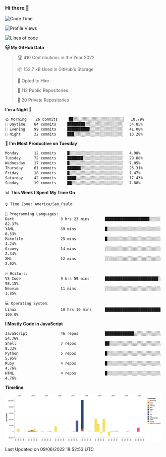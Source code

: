 ### Hi there 👋

<!--START_SECTION:waka-->
![Code Time](http://img.shields.io/badge/Code%20Time-0%20secs-blue)

![Profile Views](http://img.shields.io/badge/Profile%20Views-0-blue)

![Lines of code](https://img.shields.io/badge/From%20Hello%20World%20I%27ve%20Written-303%20Thousand%20lines%20of%20code-blue)

**🐱 My GitHub Data** 

> 🏆 410 Contributions in the Year 2022
 > 
> 📦 152.7 kB Used in GitHub's Storage 
 > 
> 💼 Opted to Hire
 > 
> 📜 112 Public Repositories 
 > 
> 🔑 20 Private Repositories  
 > 
**I'm a Night 🦉** 

```text
🌞 Morning    26 commits     ██░░░░░░░░░░░░░░░░░░░░░░░   10.79% 
🌆 Daytime    84 commits     ████████░░░░░░░░░░░░░░░░░   34.85% 
🌃 Evening    99 commits     ██████████░░░░░░░░░░░░░░░   41.08% 
🌙 Night      32 commits     ███░░░░░░░░░░░░░░░░░░░░░░   13.28%

```
📅 **I'm Most Productive on Tuesday** 

```text
Monday       12 commits     █░░░░░░░░░░░░░░░░░░░░░░░░   4.98% 
Tuesday      72 commits     ███████░░░░░░░░░░░░░░░░░░   29.88% 
Wednesday    17 commits     █░░░░░░░░░░░░░░░░░░░░░░░░   7.05% 
Thursday     61 commits     ██████░░░░░░░░░░░░░░░░░░░   25.31% 
Friday       18 commits     █░░░░░░░░░░░░░░░░░░░░░░░░   7.47% 
Saturday     42 commits     ████░░░░░░░░░░░░░░░░░░░░░   17.43% 
Sunday       19 commits     ██░░░░░░░░░░░░░░░░░░░░░░░   7.88%

```


📊 **This Week I Spent My Time On** 

```text
⌚︎ Time Zone: America/Sao_Paulo

💬 Programming Languages: 
Dart                     8 hrs 23 mins       ████████████████████░░░░░   82.37% 
YAML                     39 mins             █░░░░░░░░░░░░░░░░░░░░░░░░   6.53% 
Makefile                 25 mins             █░░░░░░░░░░░░░░░░░░░░░░░░   4.24% 
Groovy                   14 mins             ░░░░░░░░░░░░░░░░░░░░░░░░░   2.34% 
XML                      12 mins             ░░░░░░░░░░░░░░░░░░░░░░░░░   2.02%

🔥 Editors: 
VS Code                  9 hrs 59 mins       ████████████████████████░   98.15% 
Neovim                   11 mins             ░░░░░░░░░░░░░░░░░░░░░░░░░   1.85%

💻 Operating System: 
Linux                    10 hrs 10 mins      █████████████████████████   100.0%

```

**I Mostly Code in JavaScript** 

```text
JavaScript               46 repos            █████████████░░░░░░░░░░░░   54.76% 
Shell                    7 repos             ██░░░░░░░░░░░░░░░░░░░░░░░   8.33% 
Python                   5 repos             █░░░░░░░░░░░░░░░░░░░░░░░░   5.95% 
Ruby                     4 repos             █░░░░░░░░░░░░░░░░░░░░░░░░   4.76% 
HTML                     4 repos             █░░░░░░░░░░░░░░░░░░░░░░░░   4.76%

```


**Timeline**

![Chart not found](https://raw.githubusercontent.com/jampow/jampow/master/charts/bar_graph.png) 


 Last Updated on 09/06/2022 18:52:53 UTC
<!--END_SECTION:waka-->
